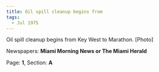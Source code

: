 ```yaml
---  
title: Oil spill cleanup begins from  
tags:  
  - Jul 1975  
---  
```

  
Oil spill cleanup begins from Key West to Marathon. [Photo]  
  
Newspapers: **Miami Morning News or The Miami Herald**  
  
Page: **1**, Section: **A** 
